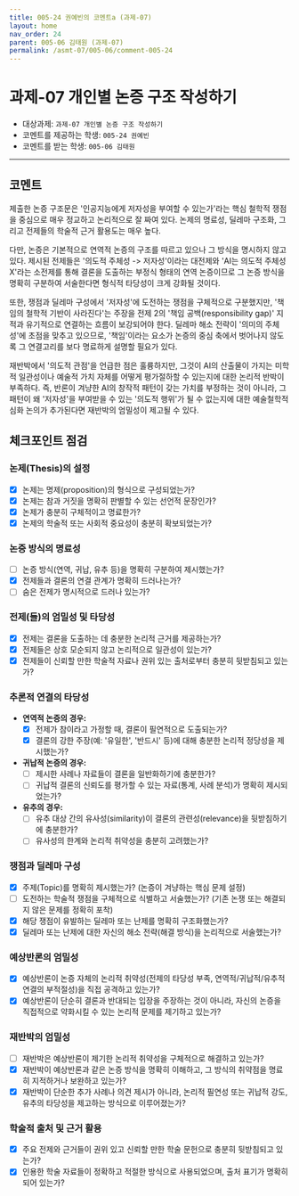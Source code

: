 ```yaml
---
title: 005-24 권예빈의 코멘트a (과제-07) 
layout: home
nav_order: 24
parent: 005-06 김태원 (과제-07)
permalink: /asmt-07/005-06/comment-005-24
---
```


# 과제-07 개인별 논증 구조 작성하기

- 대상과제: `과제-07 개인별 논증 구조 작성하기`
- 코멘트를 제공하는 학생: `005-24 권예빈` 
- 코멘트를 받는 학생: `005-06 김태원` 

---

## 코멘트

제출한 논증 구조문은 '인공지능에게 저자성을 부여할 수 있는가'라는 핵심 철학적 쟁점을 중심으로 매우 정교하고 논리적으로 잘 짜여 있다. 논제의 명료성, 딜레마 구조화, 그리고 전제들의 학술적 근거 활용도는 매우 높다. 

다만, 논증은 기본적으로 연역적 논증의 구조를 따르고 있으나 그 방식을 명시하지 않고 있다. 제시된 전제들은 '의도적 주체성 -> 저자성'이라는 대전제와 'AI는 의도적 주체성 X'라는 소전제를 통해 결론을 도출하는 부정식 형태의 연역 논증이므로 그 논증 방식을 명확히 구분하여 서술한다면 형식적 타당성이 크게 강화될 것이다.

또한, 쟁점과 딜레마 구성에서 '저자성'에 도전하는 쟁점을 구체적으로 구분했지만, '책임의 철학적 기반이 사라진다'는 주장을 전제 2의 '책임 공백(responsibility gap)' 지적과 유기적으로 연결하는 흐름이 보강되어야 한다. 딜레마 해소 전략이 '의미의 주체성'에 초점을 맞추고 있으므로, '책임'이라는 요소가 논증의 중심 축에서 벗어나지 않도록 그 연결고리를 보다 명료하게 설명할 필요가 있다.

재반박에서 '의도적 관점'을 언급한 점은 훌륭하지만, 그것이 AI의 산출물이 가지는 미학적 일관성이나 예술적 가치 자체를 어떻게 평가절하할 수 있는지에 대한 논리적 반박이 부족하다. 즉, 반론이 겨냥한 AI의 창작적 패턴이 갖는 가치를 부정하는 것이 아니라, 그 패턴이 왜 '저자성'을 부여받을 수 있는 '의도적 행위'가 될 수 없는지에 대한 예술철학적 심화 논의가 추가된다면 재반박의 엄밀성이 제고될 수 있다. 

## 체크포인트 점검

### **논제(Thesis)의 설정**
- [x] 논제는 명제(proposition)의 형식으로 구성되었는가?
- [x] 논제는 참과 거짓을 명확히 판별할 수 있는 선언적 문장인가?
- [x] 논제가 충분히 구체적이고 명료한가?
- [x] 논제의 학술적 또는 사회적 중요성이 충분히 확보되었는가?

### **논증 방식의 명료성**
- [ ] 논증 방식(연역, 귀납, 유추 등)을 명확히 구분하여 제시했는가?
- [x] 전제들과 결론의 연결 관계가 명확히 드러나는가?
- [ ] 숨은 전제가 명시적으로 드러나 있는가?

### **전제(들)의 엄밀성 및 타당성**
- [x] 전제는 결론을 도출하는 데 충분한 논리적 근거를 제공하는가?
- [x] 전제들은 상호 모순되지 않고 논리적으로 일관성이 있는가?
- [x] 전제들이 신뢰할 만한 학술적 자료나 권위 있는 출처로부터 충분히 뒷받침되고 있는가?

### **추론적 연결의 타당성**
- **연역적 논증의 경우:**
  - [x] 전제가 참이라고 가정할 때, 결론이 필연적으로 도출되는가?
  - [x] 결론의 강한 주장(예: '유일한', '반드시' 등)에 대해 충분한 논리적 정당성을 제시했는가?

- **귀납적 논증의 경우:**
  - [ ] 제시한 사례나 자료들이 결론을 일반화하기에 충분한가?
  - [ ] 귀납적 결론의 신뢰도를 평가할 수 있는 자료(통계, 사례 분석)가 명확히 제시되었는가?

- **유추의 경우:**
  - [ ] 유추 대상 간의 유사성(similarity)이 결론의 관련성(relevance)을 뒷받침하기에 충분한가?
  - [ ] 유사성의 한계와 논리적 취약성을 충분히 고려했는가?

### **쟁점과 딜레마 구성**
- [x] 주제(Topic)를 명확히 제시했는가? (논증이 겨냥하는 핵심 문제 설정)
- [ ] 도전하는 학술적 쟁점을 구체적으로 식별하고 서술했는가? (기존 논쟁 또는 해결되지 않은 문제를 정확히 포착)
- [x] 해당 쟁점이 유발하는 딜레마 또는 난제를 명확히 구조화했는가?
- [x] 딜레마 또는 난제에 대한 자신의 해소 전략(해결 방식)을 논리적으로 서술했는가?

### **예상반론의 엄밀성**
- [x] 예상반론이 논증 자체의 논리적 취약성(전제의 타당성 부족, 연역적/귀납적/유추적 연결의 부적절성)을 직접 공격하고 있는가?
- [x] 예상반론이 단순히 결론과 반대되는 입장을 주장하는 것이 아니라, 자신의 논증을 직접적으로 약화시킬 수 있는 논리적 문제를 제기하고 있는가?

### **재반박의 엄밀성**
- [ ] 재반박은 예상반론이 제기한 논리적 취약성을 구체적으로 해결하고 있는가?
- [x] 재반박이 예상반론과 같은 논증 방식을 명확히 이해하고, 그 방식의 취약점을 명료히 지적하거나 보완하고 있는가?
- [x] 재반박이 단순한 추가 사례나 의견 제시가 아니라, 논리적 필연성 또는 귀납적 강도, 유추의 타당성을 제고하는 방식으로 이루어졌는가?

### **학술적 출처 및 근거 활용**
- [x] 주요 전제와 근거들이 권위 있고 신뢰할 만한 학술 문헌으로 충분히 뒷받침되고 있는가?
- [x] 인용한 학술 자료들이 정확하고 적절한 방식으로 사용되었으며, 출처 표기가 명확히 되어 있는가?
